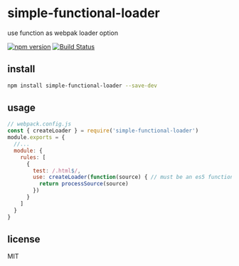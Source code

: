 # simple-functional-loader
use function as webpak loader option

[![npm version](https://img.shields.io/npm/v/simple-functional-loader.svg)](https://www.npmjs.com/package/simple-functional-loader)
[![Build Status](https://travis-ci.org/lovetingyuan/simple-functional-loader.svg?branch=master)](https://travis-ci.org/lovetingyuan/simple-functional-loader)

## install
```bash
npm install simple-functional-loader --save-dev
```

## usage
```javascript
// webpack.config.js
const { createLoader } = require('simple-functional-loader')
module.exports = {
  //...
  module: {
    rules: [
      {
        test: /.html$/,
        use: createLoader(function(source) { // must be an es5 function, can not be arrow function or class.
          return processSource(source)
        })
      }
    ]
  }
}
```

## license
MIT
